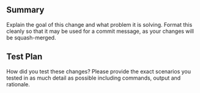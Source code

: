 <!--
Thanks for submitting a pull request! We appreciate the time and effort you spent to get this far.

If you haven't already, please make sure that you've reviewed the CONTRIBUTING guide:
https://github.com/algorand/go-algorand/blob/master/CONTRIBUTING.md#code-guidelines
-->

## Summary

Explain the goal of this change and what problem it is solving. Format this cleanly so that it may be used for a commit message, as your changes will be squash-merged.

## Test Plan

How did you test these changes? Please provide the exact scenarios you tested in as much detail as possible including commands, output and rationale.
